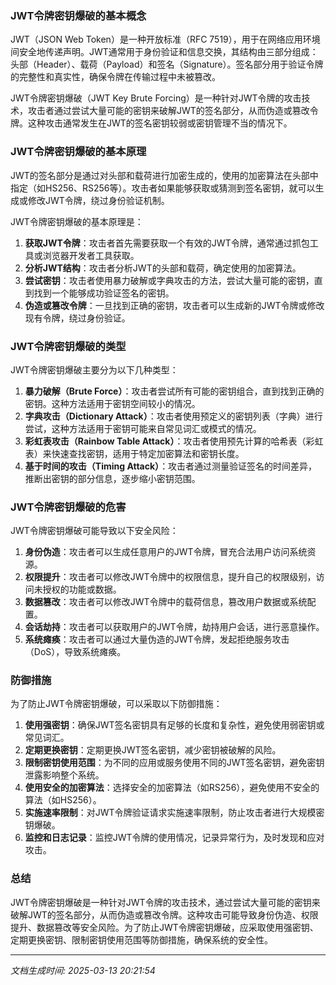 ### JWT令牌密钥爆破的基本概念

JWT（JSON Web Token）是一种开放标准（RFC 7519），用于在网络应用环境间安全地传递声明。JWT通常用于身份验证和信息交换，其结构由三部分组成：头部（Header）、载荷（Payload）和签名（Signature）。签名部分用于验证令牌的完整性和真实性，确保令牌在传输过程中未被篡改。

JWT令牌密钥爆破（JWT Key Brute Forcing）是一种针对JWT令牌的攻击技术，攻击者通过尝试大量可能的密钥来破解JWT的签名部分，从而伪造或篡改令牌。这种攻击通常发生在JWT的签名密钥较弱或密钥管理不当的情况下。

### JWT令牌密钥爆破的基本原理

JWT的签名部分是通过对头部和载荷进行加密生成的，使用的加密算法在头部中指定（如HS256、RS256等）。攻击者如果能够获取或猜测到签名密钥，就可以生成或修改JWT令牌，绕过身份验证机制。

JWT令牌密钥爆破的基本原理是：

1. **获取JWT令牌**：攻击者首先需要获取一个有效的JWT令牌，通常通过抓包工具或浏览器开发者工具获取。
2. **分析JWT结构**：攻击者分析JWT的头部和载荷，确定使用的加密算法。
3. **尝试密钥**：攻击者使用暴力破解或字典攻击的方法，尝试大量可能的密钥，直到找到一个能够成功验证签名的密钥。
4. **伪造或篡改令牌**：一旦找到正确的密钥，攻击者可以生成新的JWT令牌或修改现有令牌，绕过身份验证。

### JWT令牌密钥爆破的类型

JWT令牌密钥爆破主要分为以下几种类型：

1. **暴力破解（Brute Force）**：攻击者尝试所有可能的密钥组合，直到找到正确的密钥。这种方法适用于密钥空间较小的情况。
2. **字典攻击（Dictionary Attack）**：攻击者使用预定义的密钥列表（字典）进行尝试，这种方法适用于密钥可能来自常见词汇或模式的情况。
3. **彩虹表攻击（Rainbow Table Attack）**：攻击者使用预先计算的哈希表（彩虹表）来快速查找密钥，适用于特定加密算法和密钥长度。
4. **基于时间的攻击（Timing Attack）**：攻击者通过测量验证签名的时间差异，推断出密钥的部分信息，逐步缩小密钥范围。

### JWT令牌密钥爆破的危害

JWT令牌密钥爆破可能导致以下安全风险：

1. **身份伪造**：攻击者可以生成任意用户的JWT令牌，冒充合法用户访问系统资源。
2. **权限提升**：攻击者可以修改JWT令牌中的权限信息，提升自己的权限级别，访问未授权的功能或数据。
3. **数据篡改**：攻击者可以修改JWT令牌中的载荷信息，篡改用户数据或系统配置。
4. **会话劫持**：攻击者可以获取用户的JWT令牌，劫持用户会话，进行恶意操作。
5. **系统瘫痪**：攻击者可以通过大量伪造的JWT令牌，发起拒绝服务攻击（DoS），导致系统瘫痪。

### 防御措施

为了防止JWT令牌密钥爆破，可以采取以下防御措施：

1. **使用强密钥**：确保JWT签名密钥具有足够的长度和复杂性，避免使用弱密钥或常见词汇。
2. **定期更换密钥**：定期更换JWT签名密钥，减少密钥被破解的风险。
3. **限制密钥使用范围**：为不同的应用或服务使用不同的JWT签名密钥，避免密钥泄露影响整个系统。
4. **使用安全的加密算法**：选择安全的加密算法（如RS256），避免使用不安全的算法（如HS256）。
5. **实施速率限制**：对JWT令牌验证请求实施速率限制，防止攻击者进行大规模密钥爆破。
6. **监控和日志记录**：监控JWT令牌的使用情况，记录异常行为，及时发现和应对攻击。

### 总结

JWT令牌密钥爆破是一种针对JWT令牌的攻击技术，通过尝试大量可能的密钥来破解JWT的签名部分，从而伪造或篡改令牌。这种攻击可能导致身份伪造、权限提升、数据篡改等安全风险。为了防止JWT令牌密钥爆破，应采取使用强密钥、定期更换密钥、限制密钥使用范围等防御措施，确保系统的安全性。

---

*文档生成时间: 2025-03-13 20:21:54*












